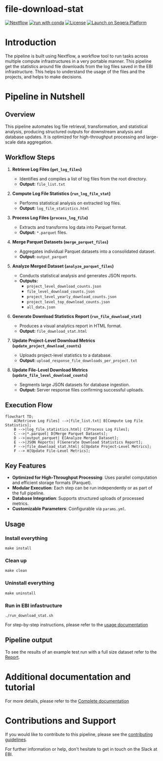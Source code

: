 # file-download-stat

[![Nextflow](https://img.shields.io/badge/nextflow%20DSL2-%E2%89%A522.10.6-23aa62.svg)](https://www.nextflow.io/)
[![run with conda](https://img.shields.io/badge/run%20with-conda-3EB049?labelColor=000000&logo=anaconda)](https://docs.conda.io/en/latest/)
[![License](https://img.shields.io/badge/License-Apache_2.0-blue.svg)](https://opensource.org/licenses/Apache-2.0)
[![Launch on Seqera Platform](https://img.shields.io/badge/Launch%20%F0%9F%9A%80-Seqera%20Platform-%234256e7)](https://cloud.seqera.io/launch?pipeline=https://github.com/PRIDE-Archive/file-download-stat)

# Introduction

The pipeline is built using Nextflow, a workflow tool to run tasks across multiple compute infrastructures in a very portable manner.
This pipeline get the statistics around file downloads from the log files saved in the EBI infrastructure.
This helps to understand the usage of the files and the projects, and helps to make decisions.

# Pipeline in Nutshell

## **Overview**
This pipeline automates log file retrieval, transformation, and statistical analysis, producing structured outputs for downstream analysis and database updates. It is optimized for high-throughput processing and large-scale data aggregation.

## **Workflow Steps**

1. **Retrieve Log Files (`get_log_files`)**  
   - Identifies and compiles a list of log files from the root directory.  
   - **Output:** `file_list.txt`

2. **Compute Log File Statistics (`run_log_file_stat`)**  
   - Performs statistical analysis on extracted log files.  
   - **Output:** `log_file_statistics.html`

3. **Process Log Files (`process_log_file`)**  
   - Extracts and transforms log data into Parquet format.  
   - **Output:** `*.parquet` files.

4. **Merge Parquet Datasets (`merge_parquet_files`)**  
   - Aggregates individual Parquet datasets into a consolidated dataset.  
   - **Output:** `output_parquet`

5. **Analyze Merged Dataset (`analyze_parquet_files`)**  
   - Conducts statistical analysis and generates JSON reports.  
   - **Outputs:**  
     - `project_level_download_counts.json`  
     - `file_level_download_counts.json`  
     - `project_level_yearly_download_counts.json`  
     - `project_level_top_download_counts.json`  
     - `all_data.json`

6. **Generate Download Statistics Report (`run_file_download_stat`)**  
   - Produces a visual analytics report in HTML format.  
   - **Output:** `file_download_stat.html`

7. **Update Project-Level Download Metrics (`update_project_download_counts`)**  
   - Uploads project-level statistics to a database.  
   - **Output:** `upload_response_file_downloads_per_project.txt`

8. **Update File-Level Download Metrics (`update_file_level_download_counts`)**  
   - Segments large JSON datasets for database ingestion.  
   - **Output:** Server response files confirming successful uploads.

## **Execution Flow**
```mermaid
flowchart TD;
    A[Retrieve Log Files] -->|file_list.txt| B[Compute Log File Statistics];
    B -->|log_file_statistics.html| C[Process Log Files];
    C -->|*.parquet| D[Merge Parquet Datasets];
    D -->|output_parquet| E[Analyze Merged Dataset];
    E -->|JSON Reports| F[Generate Download Statistics Report];
    F -->|file_download_stat.html| G[Update Project-Level Metrics];
    F --> H[Update File-Level Metrics];
```

## **Key Features**
- **Optimized for High-Throughput Processing**: Uses parallel computation and efficient storage formats (Parquet).
- **Modular Execution**: Each step can be run independently or as part of the full pipeline.
- **Database Integration**: Supports structured uploads of processed metrics.
- **Customizable Parameters**: Configurable via `params.yml`.

## Usage

### Install everything
```make install```

### Clean up
```make clean```

### Uninstall everything
```make uninstall```

### Run in EBI infastructure
```./run_download_stat.sh```

For step-by-step instructions, please refer to the [usage documentation](https://pride-archive.github.io/nf-downloadstats/get_started/installation/)

## Pipeline output

To see the results of an example test run with a full size dataset refer to the [Report](https://pride-archive.github.io/nf-downloadstats/report/report-interpretation/).

# Additional documentation and tutorial

For more details, please refer to the [Complete documentation](https://pride-archive.github.io/nf-downloadstats/)

# Contributions and Support

If you would like to contribute to this pipeline, please see the [contributing guidelines](.github/CONTRIBUTING.md).

For further information or help, don't hesitate to get in touch on the Slack at EBI.
